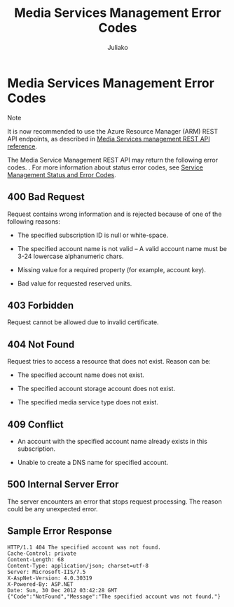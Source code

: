 ﻿---
title: "Media Services Management Error Codes"
ms.custom: ""
ms.date: "2016-03-08"
ms.reviewer: ""
ms.service: "media-services"
ms.suite: ""
ms.tgt_pltfrm: ""
ms.topic: "article"
ms.assetid: fb7d4575-9ceb-46f9-84da-34ce4df84894
caps.latest.revision: 9
author: "Juliako"
ms.author: "juliako"
manager: "erikre"
translation.priority.mt: 
  - "de-de"
  - "es-es"
  - "fr-fr"
  - "it-it"
  - "ja-jp"
  - "ko-kr"
  - "pt-br"
  - "ru-ru"
  - "zh-cn"
  - "zh-tw"
---
# Media Services Management Error Codes

> [!NOTE]
>  It is now recommended to use  the Azure Resource Manager (ARM) REST API endpoints, as described in [Media Services management REST API reference](../../../docs-ref-autogen/media/MediaService.json).
  
  
 The Media Service Management REST API may return the following error codes. . For more information about status error codes, see [Service Management Status and Error Codes](http://msdn.microsoft.com/en-us/10f8d244-4649-4063-b6c9-7a20765513fa).  
  
## 400 Bad Request  
 Request contains wrong information and is rejected because of one of the following reasons:  
  
-   The specified subscription ID is null or white-space.  
  
-   The specified account name is not valid – A valid account name must be 3-24 lowercase alphanumeric chars.  
  
-   Missing value for a required property (for example, account key).  
  
-   Bad value for requested reserved units.  
  
## 403 Forbidden  
 Request cannot be allowed due to invalid certificate.  
  
## 404 Not Found  
 Request tries to access a resource that does not exist. Reason can be:  
  
-   The specified account name does not exist.  
  
-   The specified account storage account does not exist.  
  
-   The specified media service type does not exist.  
  
## 409 Conflict  
  
-   An account with the specified account name already exists in this subscription.  
  
-   Unable to create a DNS name for specified account.  
  
## 500 Internal Server Error  
 The server encounters an error that stops request processing. The reason could be any unexpected error.  
  
## Sample Error Response  
  
```  
HTTP/1.1 404 The specified account was not found.   
Cache-Control: private   
Content-Length: 68   
Content-Type: application/json; charset=utf-8   
Server: Microsoft-IIS/7.5   
X-AspNet-Version: 4.0.30319   
X-Powered-By: ASP.NET   
Date: Sun, 30 Dec 2012 03:42:28 GMT   
{"Code":"NotFound","Message":"The specified account was not found."}  
  
```